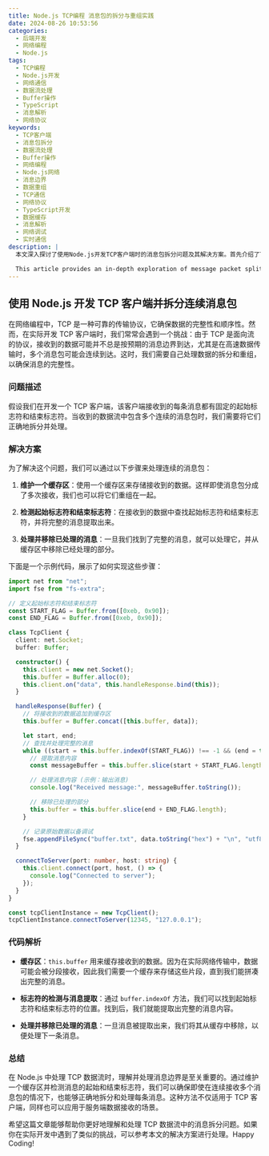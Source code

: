 ```yaml
---
title: Node.js TCP编程 消息包的拆分与重组实践
date: 2024-08-26 10:53:56
categories:
  - 后端开发
  - 网络编程
  - Node.js
tags:
  - TCP编程
  - Node.js开发
  - 网络通信
  - 数据流处理
  - Buffer操作
  - TypeScript
  - 消息解析
  - 网络协议
keywords:
  - TCP客户端
  - 消息包拆分
  - 数据流处理
  - Buffer操作
  - 网络编程
  - Node.js网络
  - 消息边界
  - 数据重组
  - TCP通信
  - 网络协议
  - TypeScript开发
  - 数据缓存
  - 消息解析
  - 网络调试
  - 实时通信
description: |
  本文深入探讨了使用Node.js开发TCP客户端时的消息包拆分问题及其解决方案。首先介绍了TCP面向流的特性可能导致的消息边界识别问题，特别是在高速数据传输场景下的连续消息包处理。文章详细讲解了通过维护缓存区、检测消息标志符和处理数据流的完整实现方案。重点展示了使用TypeScript开发的TCP客户端代码，包括Buffer的使用、消息的提取与重组、数据流的处理等核心功能。同时提供了完整的代码示例，展示了如何处理起始标志符和结束标志符、如何维护数据缓存、以及如何正确处理连续接收的消息包。文章还包含了详细的代码解析，说明了缓存区的作用、标志符检测的实现方法，以及消息处理的完整流程。

  This article provides an in-depth exploration of message packet splitting in Node.js TCP client development and its solutions. It begins by addressing the message boundary identification challenges inherent in TCP's stream-oriented nature, particularly in high-speed data transmission scenarios with continuous message packets. The article details a complete implementation solution through buffer maintenance, message flag detection, and data stream processing. It showcases TypeScript-developed TCP client code, including Buffer usage, message extraction and reassembly, and data stream handling. The article provides comprehensive code examples demonstrating how to handle start and end flags, maintain data buffers, and correctly process continuously received message packets. It includes detailed code analysis explaining the purpose of the buffer, implementation of flag detection, and the complete message processing workflow. The content focuses on practical implementation while maintaining technical accuracy, making it valuable for developers working with TCP network programming in Node.js.
---
```


## 使用 Node.js 开发 TCP 客户端并拆分连续消息包

在网络编程中，TCP 是一种可靠的传输协议，它确保数据的完整性和顺序性。然而，在实际开发 TCP 客户端时，我们常常会遇到一个挑战：由于 TCP 是面向流的协议，接收到的数据可能并不总是按预期的消息边界到达，尤其是在高速数据传输时，多个消息包可能会连续到达。这时，我们需要自己处理数据的拆分和重组，以确保消息的完整性。

### 问题描述

假设我们在开发一个 TCP 客户端，该客户端接收到的每条消息都有固定的起始标志符和结束标志符。当收到的数据流中包含多个连续的消息包时，我们需要将它们正确地拆分并处理。

### 解决方案

为了解决这个问题，我们可以通过以下步骤来处理连续的消息包：

1. **维护一个缓存区**：使用一个缓存区来存储接收到的数据。这样即使消息包分成了多次接收，我们也可以将它们重组在一起。

2. **检测起始标志符和结束标志符**：在接收到的数据中查找起始标志符和结束标志符，并将完整的消息提取出来。

3. **处理并移除已处理的消息**：一旦我们找到了完整的消息，就可以处理它，并从缓存区中移除已经处理的部分。

下面是一个示例代码，展示了如何实现这些步骤：

```typescript
import net from "net";
import fse from "fs-extra";

// 定义起始标志符和结束标志符
const START_FLAG = Buffer.from([0xeb, 0x90]);
const END_FLAG = Buffer.from([0xeb, 0x90]);

class TcpClient {
  client: net.Socket;
  buffer: Buffer;

  constructor() {
    this.client = new net.Socket();
    this.buffer = Buffer.alloc(0);
    this.client.on("data", this.handleResponse.bind(this));
  }

  handleResponse(Buffer) {
    // 将接收到的数据追加到缓存区
    this.buffer = Buffer.concat([this.buffer, data]);

    let start, end;
    // 查找并处理完整的消息
    while ((start = this.buffer.indexOf(START_FLAG)) !== -1 && (end = this.buffer.indexOf(END_FLAG, start + START_FLAG.length)) !== -1) {
      // 提取消息内容
      const messageBuffer = this.buffer.slice(start + START_FLAG.length, end);

      // 处理消息内容 (示例：输出消息)
      console.log("Received message:", messageBuffer.toString());

      // 移除已处理的部分
      this.buffer = this.buffer.slice(end + END_FLAG.length);
    }

    // 记录原始数据以备调试
    fse.appendFileSync("buffer.txt", data.toString("hex") + "\n", "utf8");
  }

  connectToServer(port: number, host: string) {
    this.client.connect(port, host, () => {
      console.log("Connected to server");
    });
  }
}

const tcpClientInstance = new TcpClient();
tcpClientInstance.connectToServer(12345, "127.0.0.1");
```

### 代码解析

- **缓存区**：`this.buffer` 用来缓存接收到的数据。因为在实际网络传输中，数据可能会被分段接收，因此我们需要一个缓存来存储这些片段，直到我们能拼凑出完整的消息。

- **标志符的检测与消息提取**：通过 `buffer.indexOf` 方法，我们可以找到起始标志符和结束标志符的位置。找到后，我们就能提取出完整的消息内容。

- **处理并移除已处理的消息**：一旦消息被提取出来，我们将其从缓存中移除，以便处理下一条消息。

### 总结

在 Node.js 中处理 TCP 数据流时，理解并处理消息边界是至关重要的。通过维护一个缓存区并检测消息的起始和结束标志符，我们可以确保即使在连续接收多个消息包的情况下，也能够正确地拆分和处理每条消息。这种方法不仅适用于 TCP 客户端，同样也可以应用于服务端数据接收的场景。

希望这篇文章能够帮助你更好地理解和处理 TCP 数据流中的消息拆分问题。如果你在实际开发中遇到了类似的挑战，可以参考本文的解决方案进行处理。Happy Coding!

